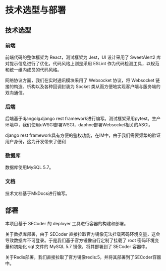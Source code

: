 # 技术选型与部署

## 技术选型

### 前端

前端代码的整体框架为 React，测试框架为 Jest，UI 设计采用了 SweetAlert2 库对提示信息进行了优化，代码风格上则是采用 ESLint 作为代码检测工具，以规范和统一组内成员的代码风格。

网络协议方面，我们在实时通讯模块采用了 Websocket 协议，将 Websocket 链接的构造、析构以及各种回调封装为 Socket 类从而方便地实现客户端与服务端的双向通信。

### 后端

后端基于django与django rest framework进行编写。测试框架采用pytest。生产环境中，我们使用uWSGI部署WSGI，daphne部署Websocket相关的ASGI。

django rest framework具有方便的鉴权功能，在IM中，由于我们需要频繁的验证用户身份，这为开发带来了便利

### 数据库

数据库使用MySQL 5.7。

### 文档

技术文档基于MkDocs进行编写。

## 部署

本项目基于 SECoder 的 deployer 工具进行容器的构建和部署。

关于数据库部署，由于 SECoder 直接拉取官方镜像无法挂载密码环境变量，这会导致数据库不可登录。于是我们基于官方镜像自行定制了挂载了 root 密码环境变量和初始化 sql 文件的 MySQL 5.7 镜像，将其部署到了 SECoder 容器中。

关于Redis部署，我们直接拉取了官方镜像redis:5，并将其部署到了SECoder容器中。
